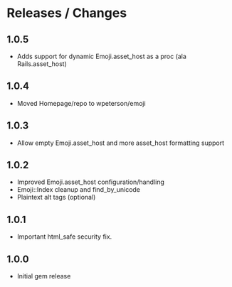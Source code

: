 # Releases / Changes

## 1.0.5

* Adds support for dynamic Emoji.asset_host as a proc (ala Rails.asset_host)

## 1.0.4

* Moved Homepage/repo to wpeterson/emoji

## 1.0.3

* Allow empty Emoji.asset_host and more asset_host formatting support

## 1.0.2

* Improved Emoji.asset_host configuration/handling
* Emoji::Index cleanup and find_by_unicode
* Plaintext alt tags (optional)

## 1.0.1

* Important html_safe security fix.

## 1.0.0

* Initial gem release